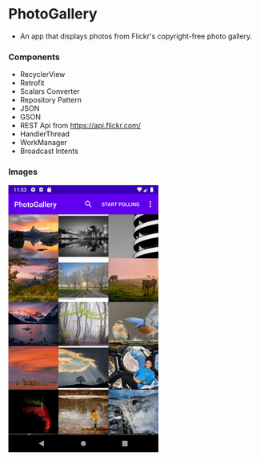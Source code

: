 # PhotoGallery

- An app that displays photos from Flickr's copyright-free photo gallery.

### Components
 
- RecyclerView
- Retrofit
- Scalars Converter
- Repository Pattern
- JSON
- GSON
- REST Api from https://api.flickr.com/
- HandlerThread
- WorkManager
- Broadcast Intents

### Images

<img src="images/photos.png" width="300">